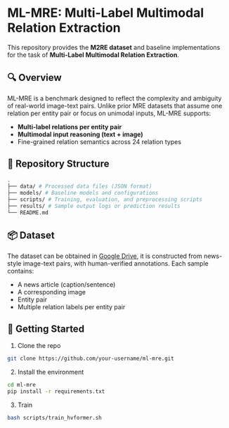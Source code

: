# ML-MRE: Multi-Label Multimodal Relation Extraction

This repository provides the **M2RE dataset** and baseline implementations for the task of **Multi-Label Multimodal Relation Extraction**.

## 🔍 Overview

ML-MRE is a benchmark designed to reflect the complexity and ambiguity of real-world image-text pairs. Unlike prior MRE datasets that assume one relation per entity pair or focus on unimodal inputs, ML-MRE supports:
- **Multi-label relations per entity pair**
- **Multimodal input reasoning (text + image)**
- Fine-grained relation semantics across 24 relation types

## 📂 Repository Structure
```bash
.
├── data/ # Processed data files (JSON format)
├── models/ # Baseline models and configurations
├── scripts/ # Training, evaluation, and preprocessing scripts
├── results/ # Sample output logs or prediction results
└── README.md
```

## 📦 Dataset

The dataset can be obtained in [Google Drive](https://drive.google.com/drive/folders/1wgaydIUgMine0WWF4xxaWE-p_QqdTEBV?usp=sharing), it is constructed from news-style image-text pairs, with human-verified annotations. Each sample contains:
- A news article (caption/sentence)
- A corresponding image
- Entity pair
- Multiple relation labels per entity pair


## 🚀 Getting Started
1. Clone the repo
```bash
git clone https://github.com/your-username/ml-mre.git
```
2. Install the environment
```bash
cd ml-mre
pip install -r requirements.txt
```
3. Train
```bash
bash scripts/train_hvformer.sh
```


